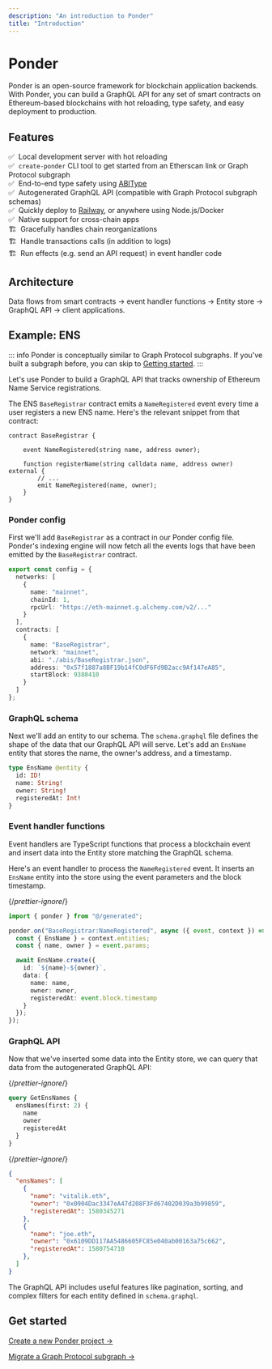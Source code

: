 ```yaml
---
description: "An introduction to Ponder"
title: "Introduction"
---
```


# Ponder

Ponder is an open-source framework for blockchain application backends. With Ponder, you can build a GraphQL API for any set of smart contracts on Ethereum-based blockchains with hot reloading, type safety, and easy deployment to production.

## Features

✅ &nbsp;Local development server with hot reloading<br/>
✅ &nbsp;`create-ponder` CLI tool to get started from an Etherscan link or Graph Protocol subgraph<br/>
✅ &nbsp;End-to-end type safety using [ABIType](https://github.com/wagmi-dev/abitype)<br/>
✅ &nbsp;Autogenerated GraphQL API (compatible with Graph Protocol subgraph schemas)<br/>
✅ &nbsp;Quickly deploy to [Railway](/guides/production), or anywhere using Node.js/Docker<br/>
✅ &nbsp;Native support for cross-chain apps<br/>
🏗️ &nbsp;Gracefully handles chain reorganizations<br/>
🏗️ &nbsp;Handle transactions calls (in addition to logs)<br/>
🏗️ &nbsp;Run effects (e.g. send an API request) in event handler code<br/>

## Architecture

<Architecture className="excalidraw" role="img" />
<p className="caption">
  Data flows from smart contracts → event handler functions → Entity store →
  GraphQL API → client applications.
</p>

## Example: ENS

::: info
  Ponder is conceptually similar to Graph Protocol subgraphs. If you've built a
  subgraph before, you can skip to [Getting
  started](/getting-started/new-project).
:::

Let's use Ponder to build a GraphQL API that tracks ownership of Ethereum Name Service registrations.

The ENS `BaseRegistrar` contract emits a `NameRegistered` event every time a user registers a new ENS name. Here's the relevant snippet from that contract:

```solidity
contract BaseRegistrar {

    event NameRegistered(string name, address owner);

    function registerName(string calldata name, address owner) external {
        // ...
        emit NameRegistered(name, owner);
    }
}
```

<div className="steps-container">

### Ponder config

First we'll add `BaseRegistrar` as a contract in our Ponder config file. Ponder's indexing engine will now fetch all the events logs that have been emitted by the `BaseRegistrar` contract.

```ts filename="ponder.config.ts"
export const config = {
  networks: [
    {
      name: "mainnet",
      chainId: 1,
      rpcUrl: "https://eth-mainnet.g.alchemy.com/v2/..."
    }
  ],
  contracts: [
    {
      name: "BaseRegistrar",
      network: "mainnet",
      abi: "./abis/BaseRegistrar.json",
      address: "0x57f1887a8BF19b14fC0dF6Fd9B2acc9Af147eA85",
      startBlock: 9380410
    }
  ]
};
```

### GraphQL schema

Next we'll add an entity to our schema. The `schema.graphql` file defines the shape of the data that our GraphQL API will serve. Let's add an `EnsName` entity that stores the name, the owner's address, and a timestamp.

```graphql filename="schema.graphql"
type EnsName @entity {
  id: ID!
  name: String!
  owner: String!
  registeredAt: Int!
}
```

### Event handler functions

Event handlers are TypeScript functions that process a blockchain event and insert data into the Entity store matching the GraphQL schema.

Here's an event handler to process the `NameRegistered` event. It inserts an `EnsName` entity into the store using the event parameters and the block timestamp.

{/*prettier-ignore*/}

```ts filename="src/EthereumNameService.ts"
import { ponder } from "@/generated";

ponder.on("BaseRegistrar:NameRegistered", async ({ event, context }) => {
  const { EnsName } = context.entities;
  const { name, owner } = event.params;

  await EnsName.create({
    id: `${name}-${owner}`,
    data: {
      name: name,
      owner: owner,
      registeredAt: event.block.timestamp
    }
  });
});
```

### GraphQL API

Now that we've inserted some data into the Entity store, we can query that data from the autogenerated GraphQL API:

{/*prettier-ignore*/}

```graphql filename="http://localhost:42069/graphql"
query GetEnsNames {
  ensNames(first: 2) {
    name
    owner
    registeredAt
  }
}
```

{/*prettier-ignore*/}

```json filename="Result"
{
  "ensNames": [
    {
      "name": "vitalik.eth",
      "owner": "0x0904Dac3347eA47d208F3Fd67402D039a3b99859",
      "registeredAt": 1580345271
    },
    {
      "name": "joe.eth",
      "owner": "0x6109DD117AA5486605FC85e040ab00163a75c662",
      "registeredAt": 1580754710
    },
  ]
}
```

The GraphQL API includes useful features like pagination, sorting, and complex filters for each entity defined in `schema.graphql`.

</div>

## Get started

[Create a new Ponder project →](/getting-started/new-project)

[Migrate a Graph Protocol subgraph →](/getting-started/migrate-subgraph)
